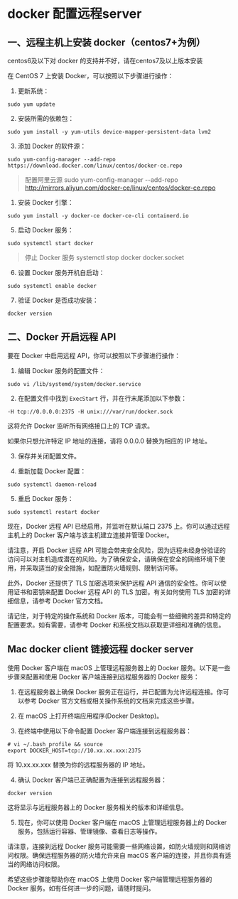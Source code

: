 # docker 配置远程server

## 一、远程主机上安装 docker（centos7+为例）

centos6及以下对 docker 的支持并不好，请在centos7及以上版本安装

在 CentOS 7 上安装 Docker，可以按照以下步骤进行操作：

1. 更新系统：

```shell
sudo yum update
```

2. 安装所需的依赖包：

```shell
sudo yum install -y yum-utils device-mapper-persistent-data lvm2
```

3. 添加 Docker 的软件源：

```shell
sudo yum-config-manager --add-repo https://download.docker.com/linux/centos/docker-ce.repo
```

>配置阿里云源
>sudo yum-config-manager --add-repo http://mirrors.aliyun.com/docker-ce/linux/centos/docker-ce.repo



1. 安装 Docker 引擎：


```shell
sudo yum install -y docker-ce docker-ce-cli containerd.io
```

5. 启动 Docker 服务：

```shell
sudo systemctl start docker
```

>停止 Docker 服务
>systemctl stop docker docker.socket

6. 设置 Docker 服务开机自启动：

```shell
sudo systemctl enable docker
```

7. 验证 Docker 是否成功安装：

```shell
docker version
```

## 二、Docker 开启远程 API

要在 Docker 中启用远程 API，你可以按照以下步骤进行操作：

1. 编辑 Docker 服务的配置文件：

```shell
sudo vi /lib/systemd/system/docker.service
```

2. 在配置文件中找到 `ExecStart` 行，并在行末尾添加以下参数：

```text
-H tcp://0.0.0.0:2375 -H unix:///var/run/docker.sock
```
这将允许 Docker 监听所有网络接口上的 TCP 请求。

如果你只想允许特定 IP 地址的连接，请将 0.0.0.0 替换为相应的 IP 地址。

3. 保存并关闭配置文件。

4. 重新加载 Docker 配置：

```shell
sudo systemctl daemon-reload
```

5. 重启 Docker 服务：

```shell
sudo systemctl restart docker
```

现在，Docker 远程 API 已经启用，并监听在默认端口 2375 上。你可以通过远程主机上的 Docker 客户端与该主机建立连接并管理 Docker。

请注意，开启 Docker 远程 API 可能会带来安全风险，因为远程未经身份验证的访问可以对主机造成潜在的风险。为了确保安全，请确保在安全的网络环境下使用，并采取适当的安全措施，如配置防火墙规则、限制访问等。

此外，Docker 还提供了 TLS 加密选项来保护远程 API 通信的安全性。你可以使用证书和密钥来配置 Docker 远程 API 的 TLS 加密。有关如何使用 TLS 加密的详细信息，请参考 Docker 官方文档。

请记住，对于特定的操作系统和 Docker 版本，可能会有一些细微的差异和特定的配置要求。如有需要，请参考 Docker 和系统文档以获取更详细和准确的信息。

## Mac docker client 链接远程 docker server

使用 Docker 客户端在 macOS 上管理远程服务器上的 Docker 服务。以下是一些步骤来配置和使用 Docker 客户端连接到远程服务器的 Docker 服务：

1. 在远程服务器上确保 Docker 服务正在运行，并已配置为允许远程连接。你可以参考 Docker 官方文档或相关操作系统的文档来完成这些步骤。

2. 在 macOS 上打开终端应用程序(Docker Desktop)。

3. 在终端中使用以下命令配置 Docker 客户端连接到远程服务器：

```shell
# vi ~/.bash_profile && source
export DOCKER_HOST=tcp://10.xx.xx.xxx:2375
```
将 10.xx.xx.xxx 替换为你的远程服务器的 IP 地址。

4. 确认 Docker 客户端已正确配置为连接到远程服务器：

```shell
docker version
```
这将显示与远程服务器上的 Docker 服务相关的版本和详细信息。

5. 现在，你可以使用 Docker 客户端在 macOS 上管理远程服务器上的 Docker 服务，包括运行容器、管理镜像、查看日志等操作。

请注意，连接到远程 Docker 服务可能需要一些网络设置，如防火墙规则和网络访问权限。确保远程服务器的防火墙允许来自 macOS 客户端的连接，并且你具有适当的网络访问权限。

希望这些步骤能帮助你在 macOS 上使用 Docker 客户端管理远程服务器的 Docker 服务。如有任何进一步的问题，请随时提问。


